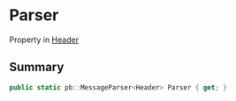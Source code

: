 # Parser

Property in [Header](./)

## Summary

```csharp
public static pb::MessageParser<Header> Parser { get; }
```
